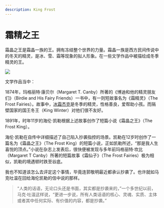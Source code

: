 ```yaml
---
description: King Frost
---
```


# 霜精之王

霜晶之王是霜晶一族的王。拥有冻结整个世界的力量。霜晶一族是西方民间传说中的冬天的精灵，是冰、雪、霜等现象的拟人形象。在一些文学作品中被描绘成冬季精灵的王。

![](https://pic3.zhimg.com/80/v2-031410f2cc58aa549a97e64bc6937246_1440w.jpg)

文学作品当中：

1874年，玛格丽特·康贝尔（Margaret T. Canby）所著的《博迪和他的精灵朋友们》（Birdie and His Fairy Friends）一书中，有一则短故事名为《霜精灵》（The Frost Fairies）。故事中，[冰霜杰克](https://zhuanlan.zhihu.com/p/22841728)是冬季的精灵，性格善良，爱帮助小孩。而隔壁国家的国王冬王（King Winter）对他们很不友好。

1891年，时年11岁的海伦·凯勒根据上述故事创作了短篇小说《霜晶之王》（The Frost King）。

海伦·凯勒在自传中详细描述了自己陷入抄袭指控的场景。凯勒在12岁时创作了一篇名为《霜晶之王》（The Frost King）的短篇小说，正如凯勒所述，“那是我人生喜悦的顶点。”小说在杂志上发表后，很快便被发现与多年前玛格丽特·坎比（Margaret T Canby）所著的短篇故事《霜仙子》（The Frost Fairies）极为相似，凯勒的境遇顿时跌至谷底。

我也不知道该怎么去评定这个事情，毕竟连郭敬明最近都承认抄袭了。也许就如马克吐温在回给海伦凯勒的信中说的那样。

> “人类的话语，无论口头还是书面，其实都是抄袭来的，”一个多世纪以前，马克·吐温这样说，“更进一步说，所有人类话语的核心、灵魂、实质、主体或者其中任何实际、有价值的内容，都是抄袭。”

